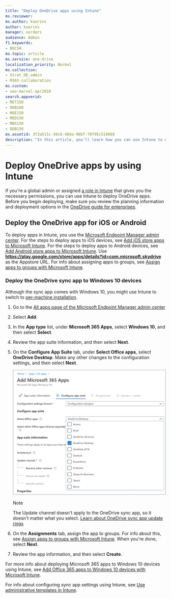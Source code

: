 ```yaml
---
title: "Deploy OneDrive apps using Intune"
ms.reviewer: 
ms.author: kaarins
author: kaarins
manager: serdars
audience: Admin
f1.keywords:
- NOCSH
ms.topic: article
ms.service: one-drive
localization_priority: Normal
ms.collection: 
- Strat_OD_admin
- M365-collaboration
ms.custom:
- seo-marvel-apr2020
search.appverid:
- MET150
- ODB160
- MOE150
- MED150
- MBS150
- ODB150
ms.assetid: 3f3a511c-30c6-404a-98bf-76f95c519668
description: "In this article, you'll learn how you can use Intune to deploy the OneDrive mobile app to iOS and Android devices and the OneDrive sync app to Windows 10."
---
```


# Deploy OneDrive apps by using Intune

If you're a global admin or assigned [a role in Intune](/mem/intune/fundamentals/role-based-access-control) that gives you the necessary permissions, you can use Intune to deploy OneDrive apps. Before you begin deploying, make sure you review the planning information and deployment options in the [OneDrive guide for enterprises](plan-onedrive-enterprise.md).

## Deploy the OneDrive app for iOS or Android

To deploy apps in Intune, you use the [Microsoft Endpoint Manager admin center](https://endpoint.microsoft.com/?ref=AdminCenter#blade/Microsoft_Intune_DeviceSettings/AppsMenu/allApps). For the steps to deploy apps to iOS devices, see [Add iOS store apps to Microsoft Intune](/mem/intune/apps/store-apps-ios). For the steps to deploy apps to Android devices, see [Add Android store apps to Microsoft Intune](/mem/intune/apps/store-apps-android). Use **https://play.google.com/store/apps/details?id=com.microsoft.skydrive** as the Appstore URL. For info about assigning apps to groups, see [Assign apps to groups with Microsoft Intune](/mem/intune/apps/apps-deploy).

### Deploy the OneDrive sync app to Windows 10 devices 

Although the sync app comes with Windows 10, you might use Intune to switch to [per-machine installation](per-machine-installation.md).

1. Go to the [All apps page of the Microsoft Endpoint Manager admin center](https://endpoint.microsoft.com/?ref=AdminCenter#blade/Microsoft_Intune_DeviceSettings/AppsMenu/allApps)
2. Select **Add**.
3. In the **App type** list, under **Microsoft 365 Apps**, select **Windows 10**, and then select **Select**. 
4. Review the app suite information, and then select **Next**.
5. On the **Configure App Suite** tab, under **Select Office apps**, select **OneDrive Desktop**. Make any other changes to the configuration settings, and then select **Next**.

    ![Configuring the app suite by selecting OneDrive desktop](media/deploy-onedrive-enterprise_image3.png)

    > [!NOTE]
    > The Update channel doesn't apply to the OneDrive sync app, so it doesn't matter what you select. [Learn about OneDrive sync app update rings](sync-client-update-process.md)

6. On the **Assignments** tab, assign the app to groups. For info about this, see [Assign apps to groups with Microsoft Intune](/mem/intune/apps/apps-deploy). When you're done, select **Next**. 
7. Review the app information, and then select **Create**.

For more info about deploying Microsoft 365 apps to Windows 10 devices using Intune, see [Add Office 365 apps to Windows 10 devices with Microsoft Intune](/mem/intune/apps/apps-add-office365). 

For info about configuring sync app settings using Intune, see [Use administrative templates in Intune](configure-sync-intune.md).
